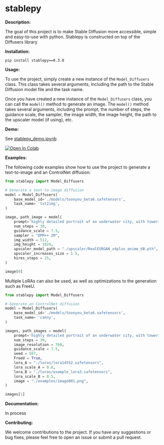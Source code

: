 # stablepy

**Description:**

The goal of this project is to make Stable Diffusion more accessible, simple and easy-to-use with python.  Stablepy is constructed on top of the Diffusers library

**Installation:**
```
pip install stablepy==0.3.0
```

**Usage:**

To use the project, simply create a new instance of the `Model_Diffusers` class. This class takes several arguments, including the path to the Stable Diffusion model file and the task name.

Once you have created a new instance of the `Model_Diffusers` class, you can call the `model()` method to generate an image. The `model()` method takes several arguments, including the prompt, the number of steps, the guidance scale, the sampler, the image width, the image height, the path to the upscaler model (if using), etc.

**Demo:**

See [stablepy_demo.ipynb](https://github.com/R3gm/stablepy/blob/main/stablepy_demo.ipynb)

<a target="_blank" href="https://colab.research.google.com/github/R3gm/stablepy/blob/main/stablepy_demo.ipynb">
  <img src="https://colab.research.google.com/assets/colab-badge.svg" alt="Open In Colab"/>
</a>


**Examples:**

The following code examples show how to use the project to generate a text-to-image and an ControlNet diffusion:

```python
from stablepy import Model_Diffusers

# Generate a text-to-image diffusion
model = Model_Diffusers(
    base_model_id='./models/toonyou_beta6.safetensors',
    task_name= 'txt2img',
)

image, path_image = model(
    prompt='highly detailed portrait of an underwater city, with towering spires and domes rising up from the ocean floor',
    num_steps = 30,
    guidance_scale = 7.5,
    sampler = "DPM++ 2M",
    img_width = 512,
    img_height = 1024,
    upscaler_model_path = "./upscaler/RealESRGAN_x4plus_anime_6B.pth",
    upscaler_increases_size = 1.5,
    hires_steps = 25,
)

image[0]
```
Multiple LoRAs can also be used, as well as optimizations to the generation such as FreeU.
```python
from stablepy import Model_Diffusers

# Generate an ControlNet diffusion
model = Model_Diffusers(
    base_model_id='./models/toonyou_beta6.safetensors',
    task_name= 'canny',
)

images, path_images = model(
    prompt='highly detailed portrait of an underwater city, with towering spires and domes rising up from the ocean floor',
    num_steps = 30,
    image_resolution = 768,
    guidance_scale = 7.5,
    seed = 567,
    FreeU = True,
    lora_A = "./loras/lora14552.safetensors",
    lora_scale_A = 0.8,
    lora_B = "./loras/example_lora3.safetensors",
    lora_scale_B = 0.5,
    image = "./examples/image001.png",
)

images[1]
```

**Documentation:**

In process

**Contributing:**

We welcome contributions to the project. If you have any suggestions or bug fixes, please feel free to open an issue or submit a pull request.
